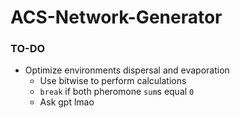 # ACS-Network-Generator

### TO-DO
- Optimize environments dispersal and evaporation
  - Use bitwise to perform calculations
  - `break` if both pheromone `sum`s equal `0`
  - Ask gpt lmao
